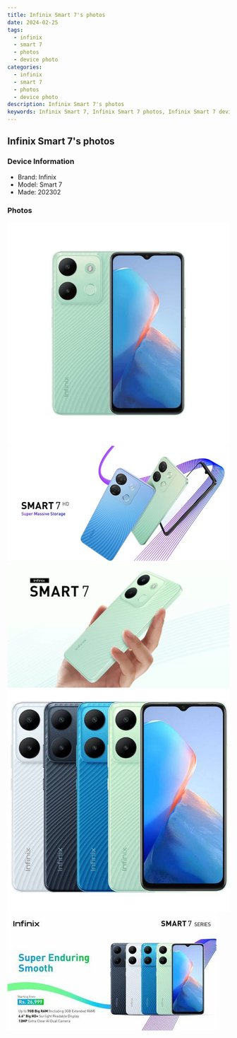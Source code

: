 ```yaml
---
title: Infinix Smart 7's photos
date: 2024-02-25
tags: 
  - infinix
  - smart 7
  - photos
  - device photo
categories: 
  - infinix
  - smart 7
  - photos
  - device photo
description: Infinix Smart 7's photos
keywords: Infinix Smart 7, Infinix Smart 7 photos, Infinix Smart 7 device photo
---
```


## Infinix Smart 7's photos

### Device Information

- Brand: Infinix
- Model: Smart 7
- Made: 202302

### Photos

![/images/best-assets/devices/infinix/infinix-smart-7/1.jpg](/images/best-assets/devices/infinix/infinix-smart-7/1.jpg)
![/images/best-assets/devices/infinix/infinix-smart-7/2.jpg](/images/best-assets/devices/infinix/infinix-smart-7/2.jpg)
![/images/best-assets/devices/infinix/infinix-smart-7/3.jpg](/images/best-assets/devices/infinix/infinix-smart-7/3.jpg)
![/images/best-assets/devices/infinix/infinix-smart-7/4.jpg](/images/best-assets/devices/infinix/infinix-smart-7/4.jpg)
![/images/best-assets/devices/infinix/infinix-smart-7/5.jpg](/images/best-assets/devices/infinix/infinix-smart-7/5.jpg)
